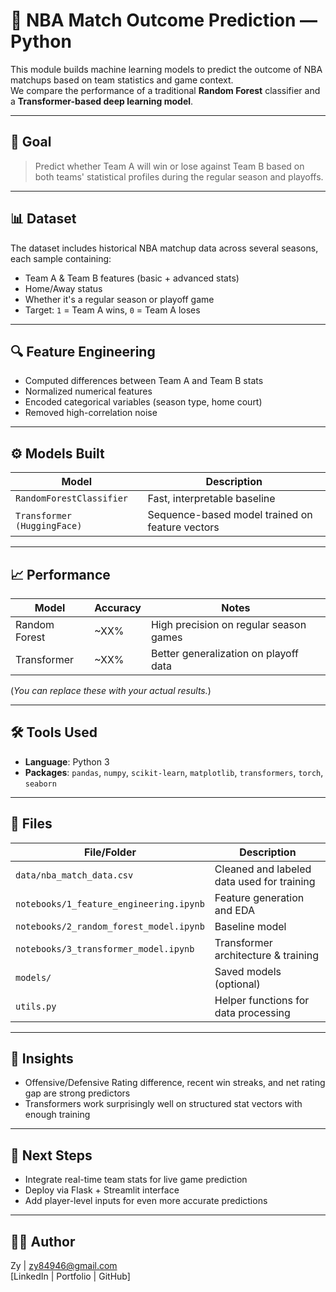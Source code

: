 # 🤖 NBA Match Outcome Prediction — Python

This module builds machine learning models to predict the outcome of NBA matchups based on team statistics and game context.  
We compare the performance of a traditional **Random Forest** classifier and a **Transformer-based deep learning model**.

---

## 🎯 Goal

> Predict whether Team A will win or lose against Team B based on both teams' statistical profiles during the regular season and playoffs.

---

## 📊 Dataset

The dataset includes historical NBA matchup data across several seasons, each sample containing:

- Team A & Team B features (basic + advanced stats)
- Home/Away status
- Whether it's a regular season or playoff game
- Target: `1` = Team A wins, `0` = Team A loses

---

## 🔍 Feature Engineering

- Computed differences between Team A and Team B stats
- Normalized numerical features
- Encoded categorical variables (season type, home court)
- Removed high-correlation noise

---

## ⚙️ Models Built

| Model | Description |
|-------|-------------|
| `RandomForestClassifier` | Fast, interpretable baseline |
| `Transformer (HuggingFace)` | Sequence-based model trained on feature vectors |

---

## 📈 Performance

| Model | Accuracy | Notes |
|-------|----------|-------|
| Random Forest | ~XX% | High precision on regular season games |
| Transformer   | ~XX% | Better generalization on playoff data |

(*You can replace these with your actual results.*)

---

## 🛠 Tools Used

- **Language**: Python 3
- **Packages**: `pandas`, `numpy`, `scikit-learn`, `matplotlib`, `transformers`, `torch`, `seaborn`

---

## 📁 Files

| File/Folder | Description |
|-------------|-------------|
| `data/nba_match_data.csv` | Cleaned and labeled data used for training |
| `notebooks/1_feature_engineering.ipynb` | Feature generation and EDA |
| `notebooks/2_random_forest_model.ipynb` | Baseline model |
| `notebooks/3_transformer_model.ipynb` | Transformer architecture & training |
| `models/` | Saved models (optional) |
| `utils.py` | Helper functions for data processing |

---

## 🧠 Insights

- Offensive/Defensive Rating difference, recent win streaks, and net rating gap are strong predictors
- Transformers work surprisingly well on structured stat vectors with enough training

---

## 📌 Next Steps

- Integrate real-time team stats for live game prediction
- Deploy via Flask + Streamlit interface
- Add player-level inputs for even more accurate predictions

---

## 👨‍💻 Author

Zy | zy84946@gmail.com  
[LinkedIn | Portfolio | GitHub]


